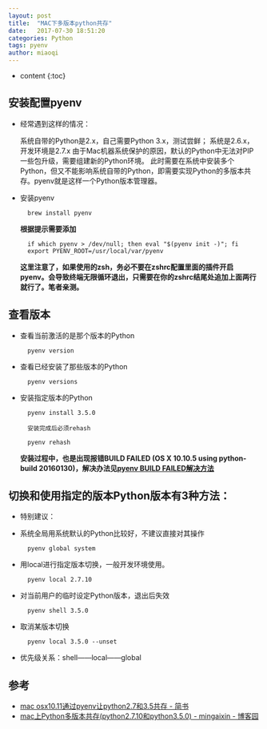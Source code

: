 ```yaml
---
layout: post
title:  "MAC下多版本python共存"
date:   2017-07-30 18:51:20
categories: Python
tags: pyenv
author: miaoqi
---
```


* content
{:toc}
                                    
## 安装配置pyenv

* 经常遇到这样的情况：
    
    系统自带的Python是2.x，自己需要Python 3.x，测试尝鲜；
    系统是2.6.x，开发环境是2.7.x
    由于Mac机器系统保护的原因，默认的Python中无法对PIP一些包升级，需要组建新的Python环境。
    此时需要在系统中安装多个Python，但又不能影响系统自带的Python，即需要实现Python的多版本共存。pyenv就是这样一个Python版本管理器。

* 安装pyenv

        brew install pyenv

    **根据提示需要添加**

        if which pyenv > /dev/null; then eval "$(pyenv init -)"; fi
        export PYENV_ROOT=/usr/local/var/pyenv
    
    **这里注意了，如果使用的zsh，务必不要在zshrc配置里面的插件开启pyenv。会导致终端无限循环退出，只需要在你的zshrc结尾处追加上面两行就行了。笔者亲测。**

## 查看版本

* 查看当前激活的是那个版本的Python
    
        pyenv version

* 查看已经安装了那些版本的Python

        pyenv versions

* 安装指定版本的Python

        pyenv install 3.5.0
    
        安装完成后必须rehash
    
        pyenv rehash
    
    **安装过程中，也是出现报错BUILD FAILED (OS X 10.10.5 using python-build 20160130)，解决办法见[pyenv BUILD FAILED解决方法][1]**
    
## 切换和使用指定的版本Python版本有3种方法：

* 特别建议：
    
* 系统全局用系统默认的Python比较好，不建议直接对其操作    

        pyenv global system

* 用local进行指定版本切换，一般开发环境使用。    

        pyenv local 2.7.10

* 对当前用户的临时设定Python版本，退出后失效

        pyenv shell 3.5.0

* 取消某版本切换    

        pyenv local 3.5.0 --unset

* 优先级关系：shell——local——global

## 参考

* [mac osx10.11通过pyenv让python2.7和3.5共存 - 简书][2]
* [mac上Python多版本共存(python2.7.10和python3.5.0) - mingaixin - 博客园][3]

[1]: http://www.cnblogs.com/mingaixin/p/6295799.html
[2]: http://www.jianshu.com/p/6e17dd5296d6
[3]: http://www.cnblogs.com/mingaixin/p/6295963.html